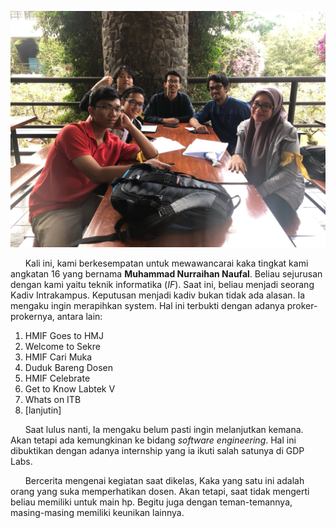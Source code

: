 ![Foto](16518003-16518047-16518263-16518360-16518405.jpg)

&nbsp;&nbsp;&nbsp;&nbsp;&nbsp;&nbsp;Kali ini, kami berkesempatan untuk mewawancarai kaka tingkat kami angkatan 16 yang bernama **Muhammad Nurraihan Naufal**. Beliau sejurusan dengan kami yaitu teknik informatika (*IF*). Saat ini, beliau menjadi seorang Kadiv Intrakampus. Keputusan menjadi kadiv bukan tidak ada alasan. Ia mengaku ingin merapihkan system. Hal ini terbukti dengan adanya proker-prokernya, antara lain:
1. HMIF Goes to HMJ
2. Welcome to Sekre
3. HMIF Cari Muka
4. Duduk Bareng Dosen
5. HMIF Celebrate
6. Get to Know Labtek V
7. Whats on ITB
8. [lanjutin]


&nbsp;&nbsp;&nbsp;&nbsp;&nbsp;&nbsp;Saat lulus nanti, Ia mengaku belum pasti ingin melanjutkan kemana. Akan tetapi ada kemungkinan ke bidang *software engineering*. Hal ini dibuktikan dengan adanya internship yang ia ikuti salah satunya di GDP Labs.

&nbsp;&nbsp;&nbsp;&nbsp;&nbsp;&nbsp;Bercerita mengenai kegiatan saat dikelas, Kaka yang satu ini adalah orang yang suka memperhatikan dosen. Akan tetapi, saat tidak mengerti beliau memiliki untuk main hp. Begitu juga dengan teman-temannya, masing-masing memiliki keunikan lainnya. 
